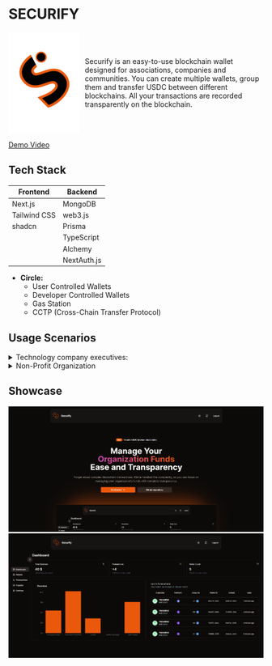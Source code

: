 # SECURIFY

<div style="display: flex; align-items: center;">
  <img src="public/securify_logo.png" alt="Logo" width="200px" height="200px">
  <p style="margin-left: 10px;">
    Securify is an easy-to-use blockchain wallet designed for associations, companies and communities. You can create multiple wallets, group them and transfer USDC between different blockchains. All your transactions are recorded transparently on the blockchain.
  </p>
</div>

[Demo Video](https://youtu.be/EvRU7OLqG3k?si=Cd2F2s9GlonH29u2)

## Tech Stack

| Frontend     | Backend     |
| ------------ | ----------- |
| Next.js      | MongoDB     |
| Tailwind CSS | web3.js     |
| shadcn       | Prisma      |
|              | TypeScript  |
|              | Alchemy     |
|              | NextAuth.js |

- **Circle:**
  - User Controlled Wallets
  - Developer Controlled Wallets
  - Gas Station
  - CCTP (Cross-Chain Transfer Protocol)

## Usage Scenarios

<details>
    <summary>Technology company executives:</summary>

1. **Central Wallet:**

   - **Purpose:** Manages the company's main budget, stores large amounts of assets.
   - **Usage areas:**
     - Staff salary payments
     - Supplier payments
     - Tax payments
     - Investment decisions
     - Emergency funds
   - **Security:**
     - An additional layer of security is added with the multi-signature system (multi-sig).
     - With cold storage, large amounts of assets are stored offline.
     - Regular security audits and updates are performed.

2. **Project Wallets:**

   - **Purpose:** Budgets allocated for different projects are managed.
   - **Usage areas:**
     - R&D projects
     - Marketing campaigns
     - New product development
     - Collaborations
   - **Security:**
     - A separate wallet is created for each project.
     - Budget limits are determined and monitored regularly.

3. **Payment Wallet:**

   - **Purpose:** Used for daily transactions.
   - **Usage areas:**
     - Small payments
     - Operating expenses
   - **Security:**
     - Low limits are set.
     - Balance checks are made regularly.

4. **Investment Wallets:**
   - **Purpose:** Used for long-term investments.
   - **Usage areas:**
     - Other cryptocurrencies
     - DeFi protocols
     - NFTs
   - **Security:**
     - Separate wallets are created for different cryptocurrencies.
     - Investment decisions are reviewed regularly.

| Wallet Group          | Sample Wallet Names                                   | Description                                                                                             |
| --------------------- | ----------------------------------------------------- | ------------------------------------------------------------------------------------------------------- |
| **Main Wallet**       | Main Treasury, General Fund, Company Treasury         | Used for the company's main budget, large transactions, and long-term investments.                      |
| **Project Wallets**   | ProjectA, ProjectB, R&D Fund, Marketing Budget        | Separate budgets are created for each project. Expenses are made according to the needs of the project. |
| **Payment Wallet**    | Daily Expenses, Payroll, Supplier Payments            | Used for daily transactions, small payments, and recurring payments.                                    |
| **Investment Wallet** | Long-Term Investment, Crypto Assets, DeFi Investments | Used for cryptocurrencies, DeFi protocols, and other long-term investments.                             |
| **Backup Wallet**     | Backup Key, Emergency Fund                            | Used as a backup in case of system failures or security risks.                                          |

</details>

<details>
<summary>Non-Profit Organization</summary>

1. **Income:**

   - **Donations:**
     - Individual
     - Corporate
     - Foundation
     - Crowdfunding
   - **Project Income:**
     - EU Projects
     - Government Grants
     - Partnerships
   - **Other Income:**
     - Interest
     - Sales (e.g., secondhand goods)

2. **Expenses:**

   - **Staff Costs:**
     - Salaries
     - Benefits
     - Training
     - Travel
   - **Volunteer Costs:**
     - Insurance
     - Training
     - Meals
     - Accommodation
   - **Project Costs:**
     - Staff
     - Materials
     - Rent
     - Marketing
   - **General & Administrative:**
     - Rent
     - Utilities
     - Office Supplies
     - Technology
   - **Aid Materials:**
     - Food
     - Clothing
     - Shelter
     - Medical Supplies

3. **Geographic Allocation:**

   - **Local:**
     - Within the city or region
   - **National:**
     - Other cities or regions within the country
   - **International:**
     - Foreign countries

4. **Emergency Fund:**
   - **Emergency:**
     - For unforeseen expenses or disasters

</details>

## Showcase

<img src="public/homepage.png" alt="homepage">

<img src="public/dashboard_dark.png" alt="dashboard">
